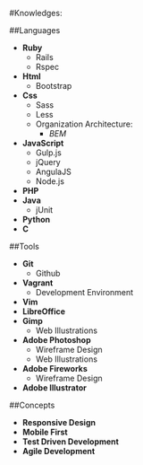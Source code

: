 #Knowledges:

##Languages

- **Ruby**
    - Rails
    - Rspec
- **Html**
    - Bootstrap
- **Css**
    - Sass
    - Less
    - Organization Architecture:
        - _BEM_
- **JavaScript**
    - Gulp.js
    - jQuery
    - AngulaJS
    - Node.js
- **PHP**
- **Java**
    - jUnit
- **Python**
- **C**

##Tools 

- **Git**
    - Github
- **Vagrant**
    - Development Environment
- **Vim**
- **LibreOffice**
- **Gimp**
    - Web Illustrations
- **Adobe Photoshop**
    - Wireframe Design
    - Web Illustrations
- **Adobe Fireworks**
    - Wireframe Design
- **Adobe Illustrator**

##Concepts

- **Responsive Design**
- **Mobile First**
- **Test Driven Development**
- **Agile Development**
